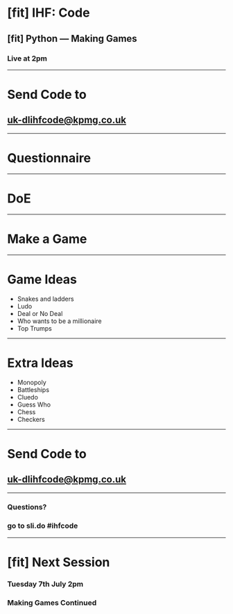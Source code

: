 # [fit] IHF: Code
## [fit] Python — Making Games
### Live at 2pm

---

# Send Code to
## uk-dlihfcode@kpmg.co.uk

---

# Questionnaire

---

# DoE

---

# Make a Game

---

# Game Ideas
- Snakes and ladders
- Ludo
- Deal or No Deal
- Who wants to be a millionaire
- Top Trumps

---

# Extra Ideas
- Monopoly
- Battleships
- Cluedo
- Guess Who
- Chess
- Checkers

---

# Send Code to
## uk-dlihfcode@kpmg.co.uk

---

### Questions?
### go to sli.do #ihfcode

---

# [fit] Next Session
### Tuesday 7th July 2pm
### Making Games Continued
